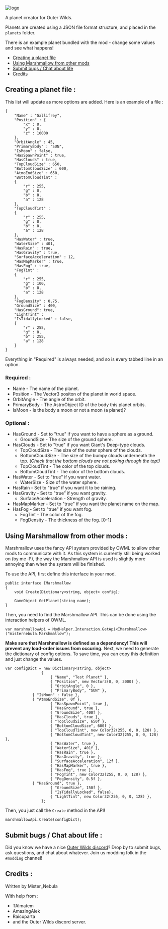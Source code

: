 ![logo](logo.png)

A planet creator for Outer Wilds.

Planets are created using a JSON file format structure, and placed in the `planets` folder.

There is an example planet bundled with the mod - change some values and see what happens!

<!-- TOC -->

- [Creating a planet file](#creating-a-planet-file-)
- [Using Marshmallow from other mods](#using-marshmallow-from-other-mods-)
- [Submit bugs / Chat about life](#submit-bugs--chat-about-life-)
- [Credits](#credits-)

<!-- /TOC -->

## Creating a planet file :
This list will update as more options are added. Here is an example of a file :
```
{
	"Name" : "Gallifrey",
	"Position" : {
		"x" : 0,
		"y" : 0,
		"z" : 10000
	},
	"OrbitAngle" : 45,
	"PrimaryBody" : "SUN",
	"IsMoon" : false,
	"HasSpawnPoint" : true,
	"HasClouds" : true,
	"TopCloudSize" : 650,
	"BottomCloudSize" : 600,
	"AtmoEndSize" : 650,
	"BottomCloudTint" : 
	{
		"r" : 255,
		"g" : 0,
		"b" : 0,
		"a" : 128
	},
	"TopCloudTint" : 
	{
		"r" : 255,
		"g" : 0,
		"b" : 0,
		"a" : 128
	},
	"HasWater" : true,
	"WaterSize" : 401,
	"HasRain" : true,
	"HasGravity" : true,
	"SurfaceAcceleration" : 12,
	"HasMapMarker" : true,
	"HasFog" : true,
	"FogTint" : 
	{
		"r" : 255,
		"g" : 100,
		"b" : 0,
		"a" : 128
	},
	"FogDensity" : 0.75,
	"GroundSize" : 400,
	"HasGround": true,
	"LightTint" : 
	"IsTidallyLocked" : false,
	{
		"r" : 255,
		"g" : 0,
		"b" : 255,
		"a" : 128
	}
}
```
Everything in "Required" is always needed, and so is every tabbed line in an option.
### Required :
- Name - The name of the planet.
- Position - The Vector3 positon of the planet in world space.
- OrbitAngle - The angle of the orbit.
- PrimaryBody - The AstroObject ID of the body this planet orbits.
- IsMoon - Is the body a moon or not a moon (a planet)?

### Optional :
- HasGround - Set to "true" if you want to have a sphere as a ground.
  - GroundSize - The size of the ground sphere.
- HasClouds - Set to "true" if you want Giant's Deep-type clouds.
  - TopCloudSize - The size of the outer sphere of the clouds.
  - BottomCloudSize - The size of the bumpy clouds underneath the top. *(Check that the bottom clouds are not poking through the top!)*
  - TopCloudTint - The color of the top clouds.
  - BottomCloudTint - The color of the bottom clouds.
- HasWater - Set to "true" if you want water.
  - WaterSize - Size of the water sphere.
- HasRain - Set to "true" if you want it to be raining.
- HasGravity - Set to "true" if you want gravity.
  - SurfaceAcceleration - Strength of gravity.
- HasMapMarker - Set to "true" if you want the planet name on the map.
- HasFog - Set to "true" if you want fog.
  - FogTint - The color of the fog.
  - FogDensity - The thickness of the fog. \[0-1]
  
## Using Marshmallow from other mods :
Marshmallow uses the fancy API system provided by OWML to allow other mods to communicate with it. As this system is currently still being worked on (by me :P), the way the Marshmallow API is used is slightly more annoying than when the system will be finished.

To use the API, first define this interface in your mod.
```
public interface IMarshmallow
{
    void Create(Dictionary<string, object> config);
    
    GameObject GetPlanet(string name);
}
```
Then, you need to find the Marshmallow API. This can be done using the interaction helpers of OWML.
```
var marshmallowApi = ModHelper.Interaction.GetApi<IMarshmallow>("misternebula.Marshmallow");
```
**Make sure that Marshmallow is defined as a dependency! This will prevent any load-order issues from occuring.**
Next, we need to generate the dictionary of config options. To save time, you can copy this definition and just change the values.
```
var configDict = new Dictionary<string, object>
                {
                    { "Name", "Test Planet" },
                    { "Position", new Vector3(0, 0, 3000) },
                    { "OrbitAngle", 0 },
                    { "PrimaryBody", "SUN" },
		    { "IsMoon" : false },
		    { "AtmoEndSize", 0f },
                    { "HasSpawnPoint", true },
                    { "HasGround", true },
                    { "GroundSize", 400f },
                    { "HasClouds", true },
                    { "TopCloudSize", 650f },
                    { "BottomCloudSize", 600f },
                    { "TopCloudTint", new Color32(255, 0, 0, 128) },
                    { "BottomCloudTint", new Color32(255, 0, 0, 128) },
                    { "HasWater", true },
                    { "WaterSize", 401f },
                    { "HasRain", true },
                    { "HasGravity", true },
                    { "SurfaceAcceleration", 12f },
                    { "HasMapMarker", true },
                    { "HasFog", true },
                    { "FogTint", new Color32(255, 0, 0, 128) },
                    { "FogDensity", 0.5f },
		    { "HasGround", true },
                    { "GroundSize", 150f },
                    { "IsTidallyLocked", false},
                    { "LightTint", new Color32(255, 0, 0, 128) },
                };
```
Then, you just call the `Create` method in the API!
```
marshmallowApi.Create(configDict);
```
## Submit bugs / Chat about life :
Did you know we have a nice [Outer Wilds discord](https://discord.gg/Sftcc9Z)? Drop by to submit bugs, ask questions, and chat about whatever.
Join us modding folk in the `#modding` channel!

## Credits :
Written by Mister_Nebula

With help from :
- TAImatem
- AmazingAlek
- Raicuparta
- and the Outer Wilds discord server.

